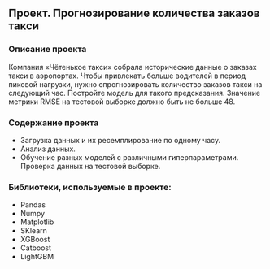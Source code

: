 ## Проект. Прогнозирование количества заказов такси
### Описание проекта

Компания «Чётенькое такси» собрала исторические данные о заказах такси в аэропортах. Чтобы привлекать больше водителей в период пиковой нагрузки, нужно спрогнозировать количество заказов такси на следующий час. Постройте модель для такого предсказания.
Значение метрики RMSE на тестовой выборке должно быть не больше 48.


### Содержание проекта 
- Загрузка данных и их ресемплирование по одному часу.
- Анализ данных.
- Обучение разных моделей с различными гиперпараметрами. Проверка данных на тестовой выборке.


### Библиотеки, используемые в проекте:
- Pandas
- Numpy
- Matplotlib
- SKlearn
- XGBoost 
- Catboost 
- LightGBM
